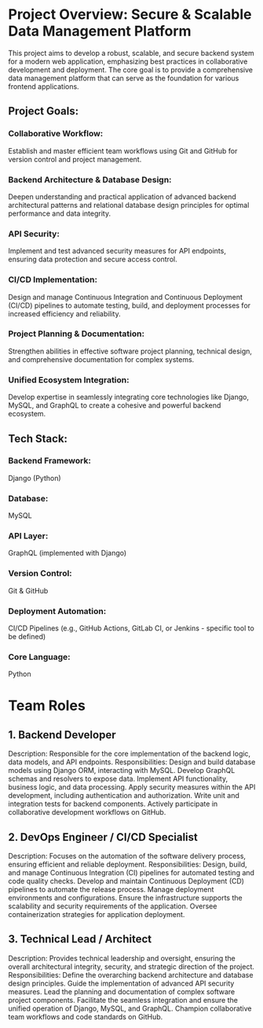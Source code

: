 # Project Overview: Secure & Scalable Data Management Platform 

This project aims to develop a robust, scalable, and secure backend system for a modern web application, emphasizing best practices in collaborative development and deployment. The core goal is to provide a comprehensive data management platform that can serve as the foundation for various frontend applications.

## Project Goals:
### Collaborative Workflow:
 Establish and master efficient team workflows using Git and GitHub for version control and project management.

### Backend Architecture & Database Design:
 Deepen understanding and practical application of advanced backend architectural patterns and relational database design principles for optimal performance and data integrity.
### API Security: 
 Implement and test advanced security measures for API endpoints, ensuring data protection and secure access control.
### CI/CD Implementation:  
 Design and manage Continuous Integration and Continuous Deployment (CI/CD) pipelines to automate testing, build, and deployment processes for increased efficiency and reliability.
### Project Planning & Documentation: 
 Strengthen abilities in effective software project planning, technical design, and comprehensive documentation for complex systems.
### Unified Ecosystem Integration: 
 Develop expertise in seamlessly integrating core technologies like Django, MySQL, and GraphQL to create a cohesive and powerful backend ecosystem.

## Tech Stack: 
### Backend Framework: 
 Django (Python)
### Database: 
 MySQL
### API Layer: 
 GraphQL (implemented with Django)
### Version Control:
 Git & GitHub
### Deployment Automation: 
 CI/CD Pipelines (e.g., GitHub Actions, GitLab CI, or Jenkins - specific tool to be defined)
### Core Language:
 Python


# Team Roles
## 1. Backend Developer

Description: Responsible for the core implementation of the backend logic, data models, and API endpoints.
Responsibilities:
Design and build database models using Django ORM, interacting with MySQL.
Develop GraphQL schemas and resolvers to expose data.
Implement API functionality, business logic, and data processing.
Apply security measures within the API development, including authentication and authorization.
Write unit and integration tests for backend components.
Actively participate in collaborative development workflows on GitHub.


## 2. DevOps Engineer / CI/CD Specialist

Description: Focuses on the automation of the software delivery process, ensuring efficient and reliable deployment.
Responsibilities:
Design, build, and manage Continuous Integration (CI) pipelines for automated testing and code quality checks.
Develop and maintain Continuous Deployment (CD) pipelines to automate the release process.
Manage deployment environments and configurations.
Ensure the infrastructure supports the scalability and security requirements of the application.
Oversee containerization strategies for application deployment.

## 3. Technical Lead / Architect

Description: Provides technical leadership and oversight, ensuring the overall architectural integrity, security, and strategic direction of the project.
Responsibilities:
Define the overarching backend architecture and database design principles.
Guide the implementation of advanced API security measures.
Lead the planning and documentation of complex software project components.
Facilitate the seamless integration and ensure the unified operation of Django, MySQL, and GraphQL.
Champion collaborative team workflows and code standards on GitHub.